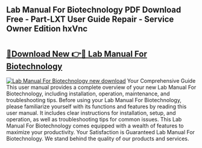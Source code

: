 ## Lab Manual For Biotechnology PDF Download Free - Part-LXT User Guide Repair - Service Owner Edition hxVnc

# <h2><a href="http://bc90003.oget.top/?id=Lab+Manual+For+Biotechnology">🔗Download New 👉🔴 Lab Manual For Biotechnology</a></h2>

[![Lab Manual For Biotechnology new download](https://i.imgur.com/5g1atiW.png)](http://bc90003.oget.top/?id=Lab+Manual+For+Biotechnology)
Your Comprehensive Guide This user manual provides a complete overview of your new Lab Manual For Biotechnology, including installation, operation, maintenance, and troubleshooting tips. Before using your Lab Manual For Biotechnology, please familiarize yourself with its functions and features by reading this user manual. It includes clear instructions for installation, setup, and operation, as well as troubleshooting tips for common issues. This Lab Manual For Biotechnology comes equipped with a wealth of features to maximize your productivity. Your Satisfaction is Guaranteed Lab Manual For Biotechnology. We stand behind the quality of our products and services.

